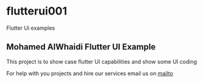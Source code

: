# flutterui001

Flutter Ui examples

## Mohamed AlWhaidi Flutter UI Example

This project is to show case flutter UI capabilities and show some UI coding


For help with you projects and hire our services email us on [mailto](mohamedalwhaidi@gmail.com)